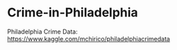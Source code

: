 # Crime-in-Philadelphia

Philadelphia Crime Data:
https://www.kaggle.com/mchirico/philadelphiacrimedata

